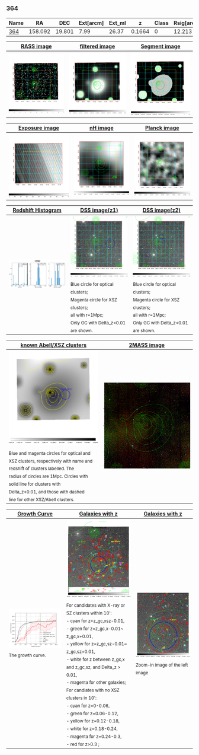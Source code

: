 <div STYLE="page-break-after: always;"></div>

### 364

|Name          |RA          |DEC      | Ext[arcm] | Ext_ml | z    | Class| Rsig[arcmin] | CRsig[c/s] | CR500[c/s] | R500[Mpc] |L500[erg/s]|F500[erg/s/cm^2]| M500[Msun]|Tx[keV]|beta|GC(XSZ,Delta_z<0.01)| GC(OPT,Delta_z<0.01)|GC|alias|
|--------------|------------|------------|---|---|-----------|--------|------|------|----|----|----|----|----|----|----|----|----|----|---|
|[364](script/364.md)     | 158.092       | 19.801       | 7.99    | 26.37   | 0.1664 | 0   | 12.213 |0.111 |0.102 |0.943 |1.520e+44 |1.989e-12 |2.809e+14 |4.270 |1.244 |-, |-, |-, |t392|

|[RASS image](../image/364/364_img.pdf)|[filtered image](../image/364/364_fil.pdf)|[Segment image](../image/364/364_seg.pdf)|
|-------------------|--------------------|-------------------|
| <img src="../image/364/364_img.png" width="300">  | <img src="../image/364/364_fil.png" width="300">   | <img src="../image/364/364_seg.png" width="300">  |

|[Exposure image](../image/364/364_mex.pdf)| [nH image](../image/364/364_nh.pdf)| [Planck image](../image/364/364_p.pdf)|
|-------------------|--------------------|-------------------|
|<img src="../image/364/364_mex.png" width="300">   | <img src="../image/364/364_nh.png" width="300">    | <img src="../image/364/364_p.png" width="300"> |

|[Redshift Histogram](../image/364/364_zg.pdf) | [DSS image(z1)](../image/364/364_dss_z1.pdf)      |  [DSS image(z2)](../image/364/364_dss_z2.pdf)    |
|-------------------|--------------------|-------------------|
|<img src="../image/364/364_zg.png" width="300"> |<img src="../image/364/364_dss_z1.png" width="300"> <sub><br>Blue circle for optical clusters; <br>Magenta circle for XSZ clusters; <br>all with r=1Mpc; <br>Only GC with Delta_z<0.01 are shown. </sub>| <img src="../image/364/364_dss_z2.png" width="300"><sub><br>Blue circle for optical clusters; <br>Magenta circle for XSZ clusters; <br>all with r=1Mpc; <br>Only GC with Delta_z<0.01 are shown. </sub> |

|[known Abell/XSZ clusters](../image/364/364_m.pdf) | [2MASS image](../image/364/364_2mass.pdf)      |
|-------------------|-------------------|
|<img src=../image/364/364_m.png width="300"> <sub><br>Blue and magenta circles for optical and <br>XSZ clusters, respectively with name and <br>redshift of clusters labelled. The <br>radius of circles are 1Mpc. Circles with <br>solid line for clusters with <br>Delta_z<0.01, and those with dashed <br>line for other XSZ/Abell clusters.        </sub>|<img src="../image/364/364_2mass.png" width="300">  |

|[Growth Curve](../image/364/364_gca_all.png) |[Galaxies with z](../image/364/364_opt_ned.pdf) |[Galaxies with z](../image/364/364_opt_ned_zoom.pdf) |
|-------------------|-------------------|-------------------|
| <img src="../image/364/364_gca_all.png" width="300"> <sub><br>The growth curve.</sub>| <img src=../image/364/364_opt_ned.png width="300"> <br><sub> For candidates with X-ray or SZ clusters within 10': <br> - cyan for z<z_gc,xsz-0.01, <br> - green for z=z_gc,x-0.01~ z_gc,x+0.01, <br> - yellow for z=z_gc,sz-0.01~ z_gc,sz+0.01, <br> - white for z between z_gc,x and z_gc,sz, and Delta_z > 0.01, <br> - magenta for other galaxies; <br>For candiates with no XSZ clusters in 10': <br> - cyan for z=0-0.06, <br> - green for z=0.06-0.12, <br> - yellow for z=0.12-0.18, <br> - white for z=0.18-0.24, <br> - magenta for z=0.24-0.3, <br> - red for z>0.3 ;  </sub>|<img src=../image/364/364_opt_ned_zoom.png width="300">  <br><sub> Zoom-in image of the left image</sub>|




